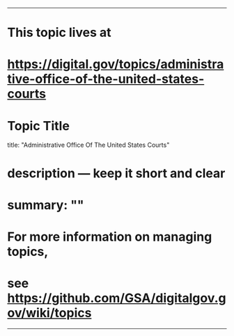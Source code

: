
---
# This topic lives at
# https://digital.gov/topics/administrative-office-of-the-united-states-courts

# Topic Title
title: "Administrative Office Of The United States Courts"

# description — keep it short and clear
# summary: ""


# For more information on managing topics,
# see https://github.com/GSA/digitalgov.gov/wiki/topics
---
